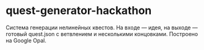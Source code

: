 # quest-generator-hackathon
Система генерации нелинейных квестов. На входе — идея, на выходе — готовый quest.json с ветвлением и несколькими концовками. Построено на Google Opal.
